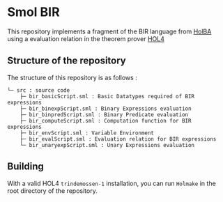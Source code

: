 # Smol BIR

This repository implements a fragment of the BIR language from [HolBA](https://github.com/kth-step/HolBA) using a evaluation relation in the theorem prover [HOL4](https://github.com/HOL-Theorem-Prover/HOL)


## Structure of the repository
The structure of this repository is as follows :
```
└─ src : source code 
    ├─ bir_basicScript.sml : Basic Datatypes required of BIR expressions
    ├─ bir_binexpScript.sml : Binary Expressions evaluation
    ├─ bir_binpredScript.sml : Binary Predicate evaluation
    ├─ bir_computeScript.sml : Computation function for BIR expressions
    ├─ bir_envScript.sml : Variable Environment
    ├─ bir_evalScript.sml : Evaluation relation for BIR expressions
    └─ bir_unaryexpScript.sml : Unary Expressions evaluation
```


## Building
With a valid HOL4 `trindemossen-1` installation, you can run `Holmake` in the root directory of the repository.
